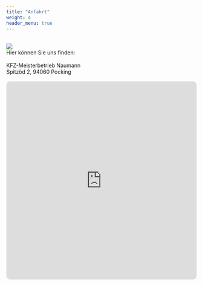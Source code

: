 ```yaml
---
title: "Anfahrt"
weight: 4
header_menu: true
---
```

<br>
<div class="wrap">
    <div class="floatleftmap">
		<img id="mappin" src="images/map-pin.png" />
	</div>
    <div class="floatrightmap">
		Hier können Sie uns finden:<br><br>
		<div class="address">
		KFZ-Meisterbetrieb Naumann<br>
		Spitzöd 2, 94060 Pocking<br><br>
		</div>
	</div>
</div>

<iframe
	width="100%"
	height="525"
	style="border:0;border-radius: 10px;"
	loading="lazy"
	allowfullscreen
	src="https://maps.googleapis.com/maps/embed/v1/place?q=place_id:ChIJGV_UreREdEcRQvHbq8Hgpj8&key=AIzaSyC34v01-N4HAZrM5u_MP2DtLJQPKGCjWRU&zoom=15&center=48.39755,13.3325">
</iframe> 